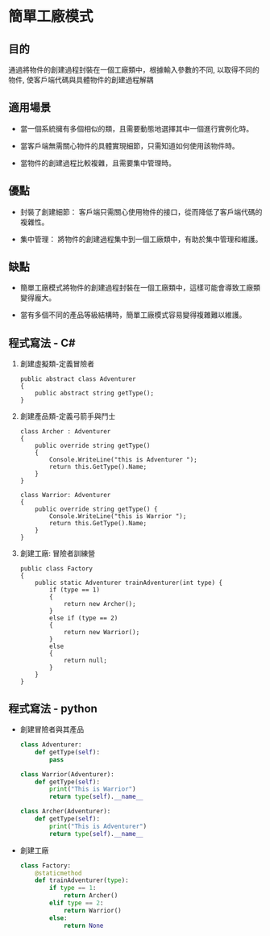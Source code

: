 # 簡單工廠模式

## 目的

通過將物件的創建過程封裝在一個工廠類中，根據輸入參數的不同, 以取得不同的物件, 使客戶端代碼與具體物件的創建過程解耦

## 適用場景

- 當一個系統擁有多個相似的類，且需要動態地選擇其中一個進行實例化時。

- 當客戶端無需關心物件的具體實現細節，只需知道如何使用該物件時。

- 當物件的創建過程比較複雜，且需要集中管理時。

## 優點

- 封裝了創建細節： 客戶端只需關心使用物件的接口，從而降低了客戶端代碼的複雜性。

- 集中管理： 將物件的創建過程集中到一個工廠類中，有助於集中管理和維護。

## 缺點

- 簡單工廠模式將物件的創建過程封裝在一個工廠類中，這樣可能會導致工廠類變得龐大。

- 當有多個不同的產品等級結構時，簡單工廠模式容易變得複雜難以維護。

## 程式寫法 - C#

1. 創建虛擬類-定義冒險者

    ```Csharp
    public abstract class Adventurer
    {
        public abstract string getType();
    }
    ```

2. 創建產品類-定義弓箭手與鬥士

    ```CSharp
    class Archer : Adventurer
    {
        public override string getType()
        {
            Console.WriteLine("this is Adventurer ");
            return this.GetType().Name;
        }
    }

    class Warrior: Adventurer
    {
        public override string getType() {
            Console.WriteLine("this is Warrior ");
            return this.GetType().Name;
        }
    }
    ```

3. 創建工廠: 冒險者訓練營

    ```CSharp
    public class Factory
    {
        public static Adventurer trainAdventurer(int type) {
            if (type == 1)
            {
                return new Archer();
            }
            else if (type == 2)
            {
                return new Warrior();
            }
            else
            {
                return null;
            }
        }
    }
    ```

## 程式寫法 - python

- 創建冒險者與其產品

    ```python
    class Adventurer:
        def getType(self):
            pass

    class Warrior(Adventurer):
        def getType(self):
            print("This is Warrior")
            return type(self).__name__

    class Archer(Adventurer):
        def getType(self):
            print("This is Adventurer")
            return type(self).__name__
    ```

- 創建工廠

    ```python
    class Factory:
        @staticmethod
        def trainAdventurer(type):
            if type == 1:
                return Archer()
            elif type == 2:
                return Warrior()
            else:
                return None
    ```



